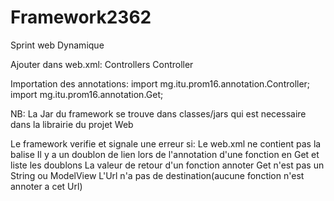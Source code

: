 # Framework2362
Sprint web Dynamique

Ajouter dans web.xml:
    <init-param>
        <param-name>Controllers</param-name>
        <param-value>Controller</param-value>
    </init-param>

Importation des annotations:
    import mg.itu.prom16.annotation.Controller;
    import mg.itu.prom16.annotation.Get;

NB: La Jar du framework se trouve dans classes/jars qui est necessaire dans la librairie du projet Web

Le framework verifie et signale une erreur si:
    Le web.xml ne contient pas la balise <init-param>
    Il y a un doublon de lien lors de l'annotation d'une fonction en Get et liste les doublons
    La valeur de retour d'un fonction annoter Get n'est pas un String ou ModelView
    L'Url n'a pas de destination(aucune fonction n'est annoter a cet Url)